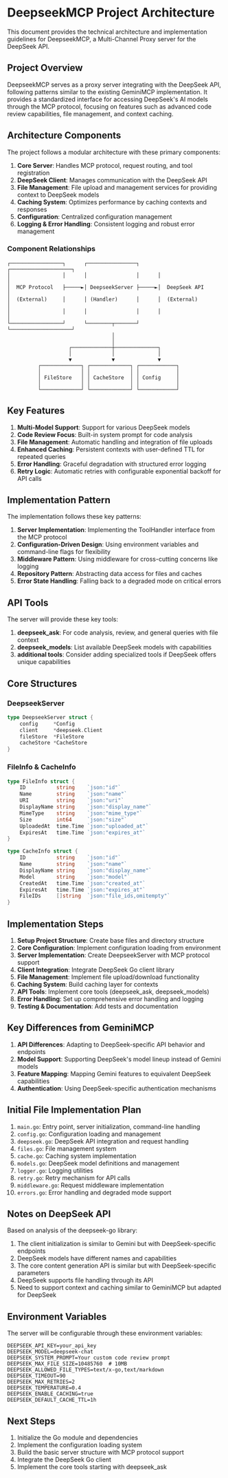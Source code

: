 # DeepseekMCP Project Architecture

This document provides the technical architecture and implementation guidelines for DeepseekMCP, a Multi-Channel Proxy server for the DeepSeek API.

## Project Overview

DeepseekMCP serves as a proxy server integrating with the DeepSeek API, following patterns similar to the existing GeminiMCP implementation. It provides a standardized interface for accessing DeepSeek's AI models through the MCP protocol, focusing on features such as advanced code review capabilities, file management, and context caching.

## Architecture Components

The project follows a modular architecture with these primary components:

1. **Core Server**: Handles MCP protocol, request routing, and tool registration
2. **DeepSeek Client**: Manages communication with the DeepSeek API
3. **File Management**: File upload and management services for providing context to DeepSeek models
4. **Caching System**: Optimizes performance by caching contexts and responses
5. **Configuration**: Centralized configuration management
6. **Logging & Error Handling**: Consistent logging and robust error management

### Component Relationships

```
┌─────────────────┐      ┌────────────────┐      ┌────────────────────┐
│                 │      │                │      │                    │
│  MCP Protocol   ├─────►│ DeepseekServer ├─────►│  DeepSeek API      │
│  (External)     │      │ (Handler)      │      │  (External)        │
│                 │      │                │      │                    │
└─────────────────┘      └────────┬───────┘      └────────────────────┘
                                  │
                                  │
                    ┌─────────────┼──────────────┐
                    │             │              │
                    ▼             ▼              ▼
          ┌─────────────┐ ┌─────────────┐ ┌────────────┐
          │             │ │             │ │            │
          │ FileStore   │ │ CacheStore  │ │ Config     │
          │             │ │             │ │            │
          └─────────────┘ └─────────────┘ └────────────┘
```

## Key Features

1. **Multi-Model Support**: Support for various DeepSeek models
2. **Code Review Focus**: Built-in system prompt for code analysis
3. **File Management**: Automatic handling and integration of file uploads
4. **Enhanced Caching**: Persistent contexts with user-defined TTL for repeated queries
5. **Error Handling**: Graceful degradation with structured error logging
6. **Retry Logic**: Automatic retries with configurable exponential backoff for API calls

## Implementation Pattern

The implementation follows these key patterns:

1. **Server Implementation**: Implementing the ToolHandler interface from the MCP protocol
2. **Configuration-Driven Design**: Using environment variables and command-line flags for flexibility
3. **Middleware Pattern**: Using middleware for cross-cutting concerns like logging
4. **Repository Pattern**: Abstracting data access for files and caches
5. **Error State Handling**: Falling back to a degraded mode on critical errors

## API Tools

The server will provide these key tools:

1. **deepseek_ask**: For code analysis, review, and general queries with file context
2. **deepseek_models**: List available DeepSeek models with capabilities
3. **additional tools**: Consider adding specialized tools if DeepSeek offers unique capabilities

## Core Structures

### DeepseekServer

```go
type DeepseekServer struct {
    config     *Config
    client     *deepseek.Client
    fileStore  *FileStore
    cacheStore *CacheStore
}
```

### FileInfo & CacheInfo

```go
type FileInfo struct {
    ID          string    `json:"id"`
    Name        string    `json:"name"`
    URI         string    `json:"uri"`
    DisplayName string    `json:"display_name"`
    MimeType    string    `json:"mime_type"`
    Size        int64     `json:"size"`
    UploadedAt  time.Time `json:"uploaded_at"`
    ExpiresAt   time.Time `json:"expires_at"`
}

type CacheInfo struct {
    ID          string    `json:"id"`
    Name        string    `json:"name"`
    DisplayName string    `json:"display_name"`
    Model       string    `json:"model"`
    CreatedAt   time.Time `json:"created_at"`
    ExpiresAt   time.Time `json:"expires_at"`
    FileIDs     []string  `json:"file_ids,omitempty"`
}
```

## Implementation Steps

1. **Setup Project Structure**: Create base files and directory structure
2. **Core Configuration**: Implement configuration loading from environment
3. **Server Implementation**: Create DeepseekServer with MCP protocol support
4. **Client Integration**: Integrate DeepSeek Go client library
5. **File Management**: Implement file upload/download functionality
6. **Caching System**: Build caching layer for contexts
7. **API Tools**: Implement core tools (deepseek_ask, deepseek_models)
8. **Error Handling**: Set up comprehensive error handling and logging
9. **Testing & Documentation**: Add tests and documentation

## Key Differences from GeminiMCP

1. **API Differences**: Adapting to DeepSeek-specific API behavior and endpoints
2. **Model Support**: Supporting DeepSeek's model lineup instead of Gemini models
3. **Feature Mapping**: Mapping Gemini features to equivalent DeepSeek capabilities
4. **Authentication**: Using DeepSeek-specific authentication mechanisms

## Initial File Implementation Plan

1. `main.go`: Entry point, server initialization, command-line handling
2. `config.go`: Configuration loading and management
3. `deepseek.go`: DeepSeek API integration and request handling
4. `files.go`: File management system
5. `cache.go`: Caching system implementation
6. `models.go`: DeepSeek model definitions and management
7. `logger.go`: Logging utilities
8. `retry.go`: Retry mechanism for API calls
9. `middleware.go`: Request middleware implementation
10. `errors.go`: Error handling and degraded mode support

## Notes on DeepSeek API

Based on analysis of the deepseek-go library:

1. The client initialization is similar to Gemini but with DeepSeek-specific endpoints
2. DeepSeek models have different names and capabilities
3. The core content generation API is similar but with DeepSeek-specific parameters
4. DeepSeek supports file handling through its API
5. Need to support context and caching similar to GeminiMCP but adapted for DeepSeek

## Environment Variables

The server will be configurable through these environment variables:

```
DEEPSEEK_API_KEY=your_api_key
DEEPSEEK_MODEL=deepseek-chat
DEEPSEEK_SYSTEM_PROMPT=Your custom code review prompt
DEEPSEEK_MAX_FILE_SIZE=10485760  # 10MB
DEEPSEEK_ALLOWED_FILE_TYPES=text/x-go,text/markdown
DEEPSEEK_TIMEOUT=90
DEEPSEEK_MAX_RETRIES=2
DEEPSEEK_TEMPERATURE=0.4
DEEPSEEK_ENABLE_CACHING=true
DEEPSEEK_DEFAULT_CACHE_TTL=1h
```

## Next Steps

1. Initialize the Go module and dependencies
2. Implement the configuration loading system
3. Build the basic server structure with MCP protocol support
4. Integrate the DeepSeek Go client
5. Implement the core tools starting with deepseek_ask
